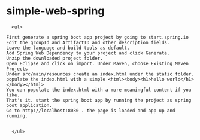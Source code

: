# simple-web-spring
<html>
  <body>
    
      <ul>
      
    First generate a spring boot app project by going to start.spring.io
    Edit the groupId and ArtifactID and other description fields.
    Leave the language and build tools as default.
    Add Spring Web Dependency to your project and click Generate.
    Unzip the downloaded project folder.
    Open Eclipse and click on import. Under Maven, choose Existing Maven Projects
    Under src/main/resources create an index.html under the static folder.
    populate the index.html with a simple <html><body><h1>hello world</h1></body></html>
    You can populate the index.html with a more meaningful content if you like.
    That's it. start the spring boot app by running the project as spring boot application.
    Go to http://localhost:8080 . the page is loaded and app up and running.
        
        
      </ul>
    
  </body>
</html>

